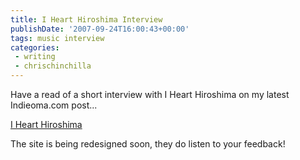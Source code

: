 ```yaml
---
title: I Heart Hiroshima Interview
publishDate: '2007-09-24T16:00:43+00:00'
tags: music interview
categories:
 - writing
 - chrischinchilla
---
```


Have a read of a short interview with I Heart Hiroshima on my latest Indieoma.com post...

<a href="https://www.indieoma.com/public_journal.php?d=d947bf06a885db0d477d707121934ff8" target="_blank">I Heart Hiroshima</a>

The site is being redesigned soon, they do listen to your feedback!
